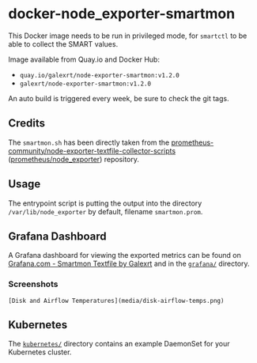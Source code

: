 # docker-node_exporter-smartmon

This Docker image needs to be run in privileged mode, for `smartctl` to be able to collect the SMART values.

Image available from Quay.io and Docker Hub:

* `quay.io/galexrt/node-exporter-smartmon:v1.2.0`
* `galexrt/node-exporter-smartmon:v1.2.0`

An auto build is triggered every week, be sure to check the git tags.

## Credits

The `smartmon.sh` has been directly taken from the [prometheus-community/node-exporter-textfile-collector-scripts](https://github.com/prometheus-community/node-exporter-textfile-collector-scripts) ([prometheus/node_exporter](https://github.com/prometheus/node_exporter)) repository.

## Usage

The entrypoint script is putting the output into the directory `/var/lib/node_exporter` by default, filename `smartmon.prom`.

## Grafana Dashboard

A Grafana dashboard for viewing the exported metrics can be found on [Grafana.com - Smartmon Textfile by Galexrt](https://grafana.com/dashboards/3992) and in the [`grafana/`](grafana/) directory.

### Screenshots 
    [Disk and Airflow Temperatures](media/disk-airflow-temps.png)

## Kubernetes

The [`kubernetes/`](kubernetes/) directory contains an example DaemonSet for your Kubernetes cluster.
